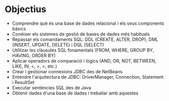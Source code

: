 # Objectius

- Comprendre què és una base de dades relacional i els seus components bàsics
- Conèixer els sistemes de gestió de bases de dades més habituals
- Repassar els comandaments SQL: DDL (CREATE, ALTER, DROP), DML (INSERT, UPDATE, DELETE) i DQL (SELECT)
- Utilitzar les clàusules SQL fonamentals (FROM, WHERE, GROUP BY, HAVING, ORDER BY)
- Aplicar operadors de comparació i lògics (AND, OR, NOT, BETWEEN, LIKE, IN, <, >, =, etc.)
- Crear i gestionar connexions JDBC des de NetBeans
- Entendre l'arquitectura de JDBC: DriverManager, Connection, Statement i ResultSet
- Executar sentències SQL des de Java
- Obtenir dades d'una base de dades i treballar amb aquestes
